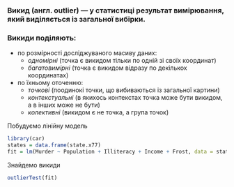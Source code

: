### **Викид** (англ. outlier) — у статистиці результат вимірювання, який виділяється із загальної вибірки.

### Викиди поділяють:
- по розмірності досліджуваного масиву даних:
  - *одномірні* (точка є викидом тільки по одній зі своїх координат)
  - *багатовимірні* (точка є викидом відразу по декількох координатах)
- по їхньому оточенню:
  - *точкові* (поодинокі точки, що вибиваються із загальної картини)
  - *контекстуальні* (в якихось контекстах точка може бути викидом, а в інших може не бути)
  - *колективні* (викидом є не точка, а група точок)

Побудуємо лінійну модель
```r
library(car)
states = data.frame(state.x77)
fit = lm(Murder ~ Population + Illiteracy + Income + Frost, data = states)
```

Знайдемо викиди
```r
outlierTest(fit)
```

